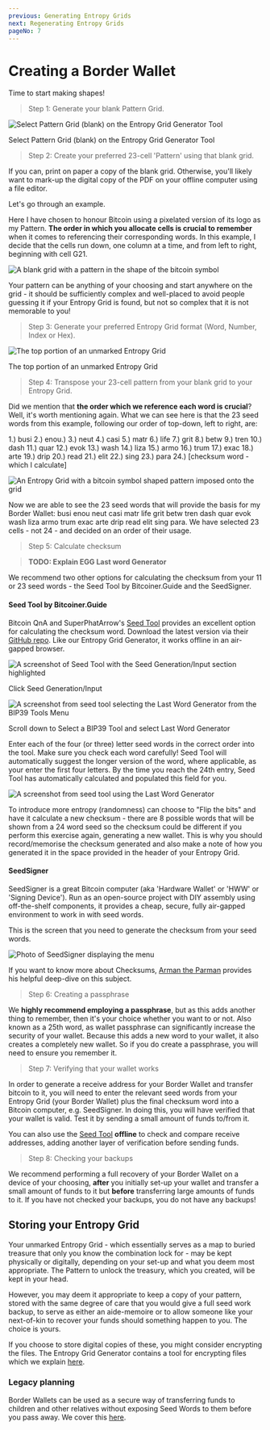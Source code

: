 ```yaml
---
previous: Generating Entropy Grids
next: Regenerating Entropy Grids
pageNo: 7
---
```


# Creating a Border Wallet

Time to start making shapes!

> Step 1: Generate your blank Pattern Grid.

![Select Pattern Grid (blank) on the Entropy Grid Generator Tool](/bw_docs_blank_grid_select.png)

<caption>Select Pattern Grid (blank) on the Entropy Grid Generator Tool</caption>

> Step 2: Create your preferred 23-cell 'Pattern' using that blank grid.

If you can, print on paper a copy of the blank grid. Otherwise, you'll likely want to mark-up the digital copy of the PDF on your offline computer using a file editor.

Let's go through an example.

Here I have chosen to honour Bitcoin using a pixelated version of its logo as my Pattern. **The order in which you allocate cells is crucial to remember** when it comes to referencing their corresponding words. In this example, I decide that the cells run down, one column at a time, and from left to right, beginning with cell G21.

![A blank grid with a pattern in the shape of the bitcoin symbol](/bw_docs_blank_grid_patterned.png)

<caption>Your pattern can be anything of your choosing and start anywhere on the grid - it should be sufficiently complex and well-placed to avoid people guessing it if your Entropy Grid is found, but not so complex that it is not memorable to you!</caption>

> Step 3: Generate your preferred Entropy Grid format (Word, Number, Index or Hex).

![The top portion of an unmarked Entropy Grid](/bw_docs_entropy_grid_top_half.png)

<caption>The top portion of an unmarked Entropy Grid</caption>

> Step 4: Transpose your 23-cell pattern from your blank grid to your Entropy Grid.

Did we mention that **the order which we reference each word is crucial**? Well, it's worth mentioning again. What we can see here is that the 23 seed words from this example, following our order of top-down, left to right, are:

1.) busi 2.) enou.) 3.) neut 4.) casi 5.) matr 6.) life
7.) grit 8.) betw 9.) tren 10.) dash 11.) quar 12.) evok
13.) wash 14.) liza 15.) armo 16.) trum 17.) exac 18.) arte
19.) drip 20.) read 21.) elit 22.) sing 23.) para 24.) [checksum word - which I calculate]

![An Entropy Grid with a bitcoin symbol shaped pattern imposed onto the grid](/bw_docs_entropy_grid_top_half_patterned.png)

<caption>Now we are able to see the 23 seed words that will provide the basis for my Border Wallet: busi enou neut casi matr life grit betw tren dash quar evok wash liza armo trum exac arte drip read elit sing para. We have selected 23 cells - not 24 - and decided on an order of their usage.</caption>

> Step 5: Calculate checksum

> **TODO: Explain EGG Last word Generator**

We recommend two other options for calculating the checksum from your 11 or 23 seed words - the Seed Tool by Bitcoiner.Guide and the SeedSigner.

#### Seed Tool by Bitcoiner.Guide

Bitcoin QnA and SuperPhatArrow's [Seed Tool](https://bitcoiner.guide/seed) provides an excellent option for calculating the checksum word. Download the latest version via their [GitHub repo](https://github.com/BitcoinQnA/seedtool). Like our Entropy Grid Generator, it works offline in an air-gapped browser.

![A screenshot of Seed Tool with the Seed Generation/Input section highlighted](/bw_docs_seed_tool_click_generate.png)

<caption>Click Seed Generation/Input</caption>

![A screenshot from seed tool selecting the Last Word Generator from the BIP39 Tools Menu](/bw_docs_seed_tool_last_word_generator_select.png)

<caption>Scroll down to Select a BIP39 Tool and select Last Word Generator</caption>

Enter each of the four (or three) letter seed words in the correct order into the tool. Make sure you check each word carefully! Seed Tool will automatically suggest the longer version of the word, where applicable, as your enter the first four letters. By the time you reach the 24th entry, Seed Tool has automatically calculated and populated this field for you.

![A screenshot from seed tool using the Last Word Generator](/bw_docs_seed_tool_last_word_generator.png)

To introduce more entropy (randomness) can choose to "Flip the bits" and have it calculate a new checksum - there are 8 possible words that will be shown from a 24 word seed so the checksum could be different if you perform this exercise again, generating a new wallet. This is why you should record/memorise the checksum generated and also make a note of how you generated it in the space provided in the header of your Entropy Grid.

#### SeedSigner

SeedSigner is a great Bitcoin computer (aka 'Hardware Wallet' or 'HWW' or 'Signing Device'). Run as an open-source project with DIY assembly using off-the-shelf components, it provides a cheap, secure, fully air-gapped environment to work in with seed words.

This is the screen that you need to generate the checksum from your seed words.

![Photo of SeedSigner displaying the menu](/bw_docs_seedsigner_menu.png)

If you want to know more about Checksums, [Arman the Parman](https://armantheparman.com/dicev1/) provides his helpful deep-dive on this subject.

> Step 6: Creating a passphrase

We **highly recommend employing a passphrase**, but as this adds another thing to remember, then it's your choice whether you want to or not. Also known as a 25th word, as wallet passphrase can significantly increase the security of your wallet. Because this adds a new word to your wallet, it also creates a completely new wallet. So if you do create a passphrase, you will need to ensure you remember it.

> Step 7: Verifying that your wallet works

In order to generate a receive address for your Border Wallet and transfer bitcoin to it, you will need to enter the relevant seed words from your Entropy Grid (your Border Wallet) plus the final checksum word into a Bitcoin computer, e.g. SeedSigner. In doing this, you will have verified that your wallet is valid. Test it by sending a small amount of funds to/from it.

You can also use the [Seed Tool](https://github.com/BitcoinQnA/seedtool) **offline** to check and compare receive addresses, adding another layer of verification before sending funds.

> Step 8: Checking your backups

We recommend performing a full recovery of your Border Wallet on a device of your choosing, **after** you initially set-up your wallet and transfer a small amount of funds to it but **before** transferring large amounts of funds to it. If you have not checked your backups, you do not have any backups!

## Storing your Entropy Grid

Your unmarked Entropy Grid - which essentially serves as a map to buried treasure that only you know the combination lock for - may be kept physically or digitally, depending on your set-up and what you deem most appropriate. The Pattern to unlock the treasury, which you created, will be kept in your head.

However, you may deem it appropriate to keep a copy of your pattern, stored with the same degree of care that you would give a full seed work backup, to serve as either an aide-memoire or to allow someone like your next-of-kin to recover your funds should something happen to you. The choice is yours.

If you choose to store digital copies of these, you might consider encrypting the files. The Entropy Grid Generator contains a tool for encrypting files which we explain [here](/encryption).

### Legacy planning

Border Wallets can be used as a secure way of transferring funds to children and other relatives without exposing Seed Words to them before you pass away. We cover this [here](borderwallets.com/docs/legacy-planning).
